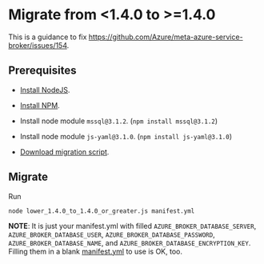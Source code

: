 # Migrate from <1.4.0 to >=1.4.0

This is a guidance to fix https://github.com/Azure/meta-azure-service-broker/issues/154.

## Prerequisites

* [Install NodeJS](https://nodejs.org/en/download/package-manager/).

* [Install NPM](https://www.npmjs.com/get-npm?utm_source=house&utm_medium=homepage&utm_campaign=free%20orgs&utm_term=Install%20npm).

* Install node module `mssql@3.1.2`. (`npm install mssql@3.1.2`)

* Install node module `js-yaml@3.1.0`. (`npm install js-yaml@3.1.0`)

* [Download migration script](https://github.com/Azure/meta-azure-service-broker/blob/master/docs/migration/1.2.1_to_1.3.0_or_greater.js).

## Migrate

Run

```
node lower_1.4.0_to_1.4.0_or_greater.js manifest.yml
```

**NOTE**: It is just your manifest.yml with filled `AZURE_BROKER_DATABASE_SERVER`, `AZURE_BROKER_DATABASE_USER`, `AZURE_BROKER_DATABASE_PASSWORD`, `AZURE_BROKER_DATABASE_NAME`, and `AZURE_BROKER_DATABASE_ENCRYPTION_KEY`. Filling them in a blank [manifest.yml](https://github.com/Azure/meta-azure-service-broker/blob/master/manifest.yml) to use is OK, too.
